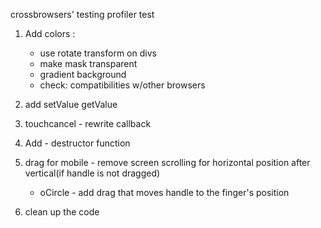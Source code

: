    crossbrowsers' testing
   profiler test

1. Add colors :
   - use rotate transform on divs
   - make mask transparent
   - gradient background
   - check: compatibilities w/other browsers

2. add setValue getValue

2.  touchcancel - rewrite callback

3. Add - destructor function

4. drag for mobile - remove screen scrolling for horizontal position after vertical(if handle is not dragged)
   -  oCircle - add drag that moves handle to the finger's position

5. clean up the code
